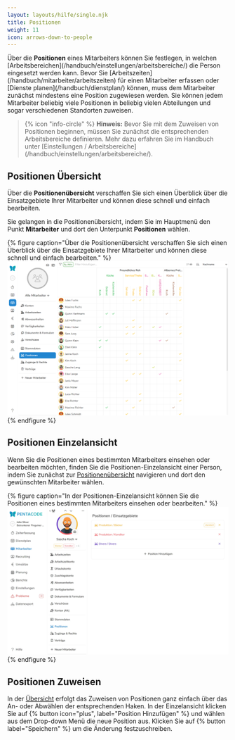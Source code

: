 ```yaml
---
layout: layouts/hilfe/single.njk
title: Positionen
weight: 11
icon: arrows-down-to-people
---
```


Über die **Positionen** eines Mitarbeiters können Sie festlegen, in welchen
[Arbeitsbereichen]\(/handbuch/einstellungen/arbeitsbereiche/) die Person eingesetzt werden kann. Bevor Sie
[Arbeitszeiten]\(/handbuch/mitarbeiter/arbeitszeiten) für einen Mitarbeiter erfassen oder [Dienste
planen]\(/handbuch/dienstplan/) können, muss dem Mitarbeiter zunächst
mindestens eine Position zugewiesen werden. Sie können jedem Mitarbeiter
beliebig viele Positionen in beliebig vielen Abteilungen und sogar verschiedenen
Standorten zuweisen.

> {% icon "info-circle" %} **Hinweis:** Bevor Sie mit dem Zuweisen von Positionen beginnen, müssen Sie zunächst die
> entsprechenden Arbeitsbereiche definieren. Mehr dazu erfahren Sie im Handbuch unter [Einstellungen /
> Arbeitsbereiche]\(/handbuch/einstellungen/arbeitsbereiche/).

## Positionen Übersicht

Über die **Positionenübersicht** verschaffen Sie sich einen Überblick über die Einsatzgebiete Ihrer Mitarbeiter und
können diese schnell und einfach bearbeiten.

Sie gelangen in die Positionenübersicht, indem Sie im Hauptmenü den Punkt **Mitarbeiter** und dort den Unterpunkt **Positionen** wählen.

{% figure caption="Über die Positionenübersicht verschaffen Sie sich einen Überblick über die Einsatzgebiete Ihrer Mitarbeiter und können diese schnell und einfach bearbeiten." %}
<img src="positionen-uebersicht.webp" />
{% endfigure %}

## Positionen Einzelansicht

Wenn Sie die Positionen eines bestimmten Mitarbeiters einsehen oder bearbeiten möchten, finden Sie die
Positionen-Einzelansicht einer Person, indem Sie zunächst zur [Positionenübersicht](#positionen-übersicht)
navigieren und dort den gewünschten Mitarbeiter wählen.

{% figure caption="In der Positionen-Einzelansicht können Sie die Positionen eines bestimmten Mitarbeiters einsehen oder bearbeiten." %}
<img src="positionen_einzel.webp" />
{% endfigure %}

## Positionen Zuweisen

In der [Übersicht](#positionen-übersicht) erfolgt das Zuweisen von Positionen ganz einfach über das An- oder Abwählen der entsprechenden Haken. In der Einzelansicht klicken Sie auf {% button icon="plus", label="Position Hinzufügen" %} und wählen aus dem Drop-down Menü die neue Position aus. Klicken Sie auf {% button label="Speichern" %} um die Änderung festzuschreiben. 
